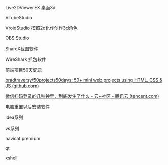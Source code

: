 Live2DViewerEX 桌面3d

VTubeStudio

VroidStudio  按照2d化作创作3d角色

OBS Studio

ShareX截图软件



WireShark 抓包软件



前端项目50天记录

[bradtraversy/50projects50days: 50+ mini web projects using HTML, CSS & JS (github.com)](https://github.com/bradtraversy/50projects50days)

[微信扫码登录的几秒钟里，到底发生了什么 - 云+社区 - 腾讯云 (tencent.com)](https://cloud.tencent.com/developer/article/1593932)





电脑重置以后安装软件

idea系列

vs系列

navicat premium

qt

xshell



